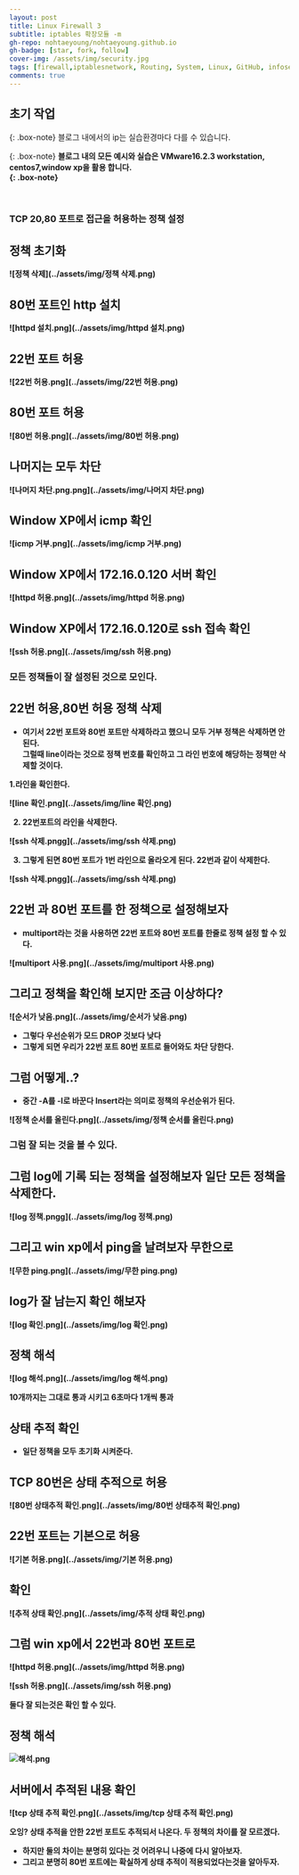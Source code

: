 ```yaml
---
layout: post
title: Linux Firewall 3
subtitle: iptables 확장모듈 -m 
gh-repo: nohtaeyoung/nohtaeyoung.github.io
gh-badge: [star, fork, follow]
cover-img: /assets/img/security.jpg
tags: [firewall,iptablesnetwork, Routing, System, Linux, GitHub, infosec_oh_nohoooooo_tae_young, taeyoung noh]
comments: true
---
```



## 초기 작업

{: .box-note}
블로그 내에서의 ip는 실습환경마다 다를 수 있습니다.

{: .box-note}
<b>블로그 내의 모든 예시와 실습은 VMware16.2.3 workstation, centos7,window xp을 활용 합니다.<br>
{: .box-note}


<br>


### TCP 20,80 포트로 접근을 허용하는 정책 설정

## 정책 초기화

![정책 삭제](../assets/img/정책 삭제.png)

## 80번 포트인 http 설치

![httpd 설치.png](../assets/img/httpd 설치.png)

## 22번 포트 허용

![22번 허용.png](../assets/img/22번 허용.png)

## 80번 포트 허용

![80번 허용.png](../assets/img/80번 허용.png)

## 나머지는 모두 차단

![나머지 차단.png.png](../assets/img/나머지 차단.png)

## Window XP에서 icmp 확인

![icmp 거부.png](../assets/img/icmp 거부.png)

## Window XP에서 172.16.0.120 서버 확인

![httpd 허용.png](../assets/img/httpd 허용.png)

## Window XP에서 172.16.0.120로 ssh 접속 확인

![ssh 허용.png](../assets/img/ssh 허용.png)

<h3>모든 정책들이 잘 설정된 것으로 모인다.</h3>

## 22번 허용,80번 허용 정책 삭제
- 여기서 22번 포트와 80번 포트만 삭제하라고 했으니 모두 거부 정책은 삭제하면 안된다.<br>
그럴때 line이라는 것으로 정책 번호를 확인하고 그 라인 번호에 해당하는 정책만 삭제할 것이다.

1.라인을 확인한다.

![line 확인.png](../assets/img/line 확인.png)

2. 22번포트의 라인을 삭제한다.

![ssh 삭제.pngg](../assets/img/ssh 삭제.png)

3. 그렇게 된면 80번 포트가 1번 라인으로 올라오게 된다. 22번과 같이 삭제한다.

![ssh 삭제.pngg](../assets/img/ssh 삭제.png)

## 22번 과 80번 포트를 한 정책으로 설정해보자
- multiport라는 것을 사용하면 22번 포트와 80번 포트를 한줄로 정책 설정 할 수 있다.

![multiport 사용.png](../assets/img/multiport 사용.png)

## 그리고 정책을 확인해 보지만 조금 이상하다?

![순서가 낮음.png](../assets/img/순서가 낮음.png)

- 그렇다 우선순위가 모드 DROP 것보다 낮다
- 그렇게 되면 우리가 22번 포트 80번 포트로 들어와도 차단 당한다.

## 그럼 어떻게..?
- 중간 -A를 -I로 바꾼다 Insert라는 의미로 정책의 우선순위가 된다.

![정책 순서를 올린다.png](../assets/img/정책 순서를 올린다.png)

<h3>그럼 잘 되는 것을 볼 수 있다.</h3>

## 그럼 log에 기록 되는 정책을 설정해보자 일단 모든 정책을 삭제한다.

![log 정책.pngg](../assets/img/log 정책.png)

## 그리고 win xp에서 ping을 날려보자 무한으로

![무한 ping.png](../assets/img/무한 ping.png)

## log가 잘 남는지 확인 해보자

![log 확인.png](../assets/img/log 확인.png)

## 정책 해석

![log 해석.png](../assets/img/log 해석.png)

10개까지는 그대로 통과 시키고 6초마다 1개씩 통과

## 상태 추적 확인
- 일단 정책을 모두 초기화 시켜준다.

## TCP 80번은 상태 추적으로 허용

![80번 상태추적 확인.png](../assets/img/80번 상태추적 확인.png)

## 22번 포트는 기본으로 허용

![기본 허용.png](../assets/img/기본 허용.png)

## 확인

![추적 상태 확인.png](../assets/img/추적 상태 확인.png)

## 그럼 win xp에서 22번과 80번 포트로 

![httpd 허용.png](../assets/img/httpd 허용.png)

![ssh 허용.png](../assets/img/ssh 허용.png)

둘다 잘 되는것은 확인 할 수 있다.

## 정책 해석

![해석.png](../assets/img/해석.png)

## 서버에서 추적된 내용 확인

![tcp 상태 추적 확인.png](../assets/img/tcp 상태 추적 확인.png)

<b>오잉? 상태 추적을 안한 22번 포트도 추적되서 나온다. 두 정책의 차이를 잘 모르겠다.</b>
- 하지만 둘의 차이는 분명히 있다는 것 어려우니 나중에 다시 알아보자.
- 그리고 분명히 80번 포트에는 확실하게 상태 추적이 적용되었다는것을 알아두자.

<script src="https://giscus.app/client.js"
        data-repo="nohtaeyoung/nohtaeyoung.github.io"
        data-repo-id="R_kgDOHixriA"
        data-category="General"
        data-category-id="DIC_kwDOHixriM4CQSxP"
        data-mapping="pathname"
        data-reactions-enabled="1"
        data-emit-metadata="0"
        data-input-position="top"
        data-theme="light"
        data-lang="ko"
        crossorigin="anonymous"
        async>
</script>
